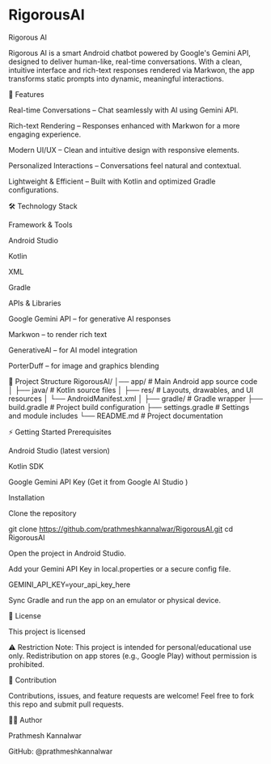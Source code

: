 # RigorousAI
Rigorous AI

Rigorous AI is a smart Android chatbot powered by Google's Gemini API, designed to deliver human-like, real-time conversations.
With a clean, intuitive interface and rich-text responses rendered via Markwon, the app transforms static prompts into dynamic, meaningful interactions.

🚀 Features

Real-time Conversations – Chat seamlessly with AI using Gemini API.

Rich-text Rendering – Responses enhanced with Markwon for a more engaging experience.

Modern UI/UX – Clean and intuitive design with responsive elements.

Personalized Interactions – Conversations feel natural and contextual.

Lightweight & Efficient – Built with Kotlin and optimized Gradle configurations.

🛠️ Technology Stack

Framework & Tools

Android Studio

Kotlin

XML

Gradle

APIs & Libraries

Google Gemini API
 – for generative AI responses

Markwon
 – to render rich text

GenerativeAI
 – for AI model integration

PorterDuff – for image and graphics blending

📂 Project Structure
RigorousAI/
│── app/                # Main Android app source code
│   ├── java/           # Kotlin source files
│   ├── res/            # Layouts, drawables, and UI resources
│   └── AndroidManifest.xml
│
├── gradle/             # Gradle wrapper
├── build.gradle        # Project build configuration
├── settings.gradle     # Settings and module includes
└── README.md           # Project documentation

⚡ Getting Started
Prerequisites

Android Studio (latest version)

Kotlin SDK

Google Gemini API Key (Get it from Google AI Studio
)

Installation

Clone the repository

git clone https://github.com/prathmeshkannalwar/RigorousAI.git
cd RigorousAI


Open the project in Android Studio.

Add your Gemini API Key in local.properties or a secure config file.

GEMINI_API_KEY=your_api_key_here

Sync Gradle and run the app on an emulator or physical device.

📜 License

This project is licensed 

⚠️ Restriction Note: This project is intended for personal/educational use only. Redistribution on app stores (e.g., Google Play) without permission is prohibited.

🤝 Contribution

Contributions, issues, and feature requests are welcome!
Feel free to fork this repo and submit pull requests.

👨‍💻 Author

Prathmesh Kannalwar

GitHub: @prathmeshkannalwar
